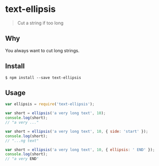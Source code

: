 # text-ellipsis
> Cut a string if too long

## Why

You always want to cut long strings.

## Install

```shell
$ npm install --save text-ellipsis
```

## Usage

```js
var ellipsis = require('text-ellipsis');

var short = ellipsis('a very long text', 10);
console.log(short);
// "a very ..."

var short = ellipsis('a very long text', 10, { side: 'start' });
console.log(short);
// "...ng text"

var short = ellipsis('a very long text', 10, { ellipsis: ' END' });
console.log(short);
// "a very END"
```

